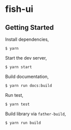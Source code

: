 # fish-ui

## Getting Started

Install dependencies,

```bash
$ yarn
```

Start the dev server,

```bash
$ yarn start
```

Build documentation,

```bash
$ yarn run docs:build
```

Run test,

```bash
$ yarn test
```

Build library via `father-build`,

```bash
$ yarn run build
```
